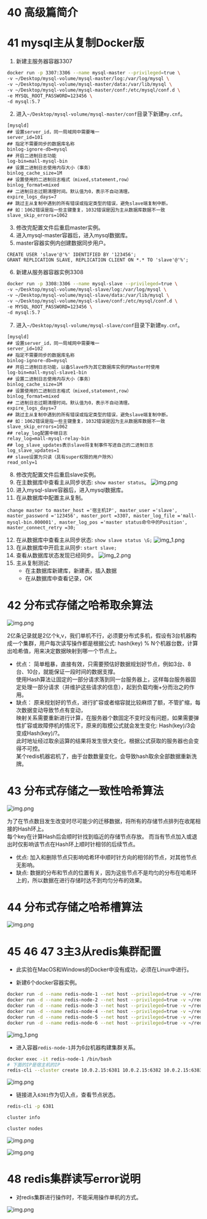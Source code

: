 # 40 高级篇简介

# 41 mysql主从复制Docker版

1. 新建主服务器容器3307

```Bash
docker run -p 3307:3306 --name mysql-master --privileged=true \
-v ~/Desktop/mysql-volume/mysql-master/log:/var/log/mysql \
-v ~/Desktop/mysql-volume/mysql-master/data:/var/lib/mysql \
-v ~/Desktop/mysql-volume/mysql-master/conf:/etc/mysql/conf.d \
-e MYSQL_ROOT_PASSWORD=123456 \
-d mysql:5.7
```

2. 进入`~/Desktop/mysql-volume/mysql-master/conf`目录下新建`my.cnf`。

```properties
[mysqld]
## 设置server_id，同一局域网中需要唯一
server_id=101
## 指定不需要同步的数据库名称
binlog-ignore-db=mysql
## 开启二进制日志功能
log-bin=mall-mysql-bin
## 设置二进制日志使用内存大小（事务）
binlog_cache_size=1M
## 设置使用的二进制日志格式（mixed,statement,row）
binlog_format=mixed
## 二进制日志过期清理时间。默认值为0，表示不自动清理。
expire_logs_days=7
## 跳过主从复制中遇到的所有错误或指定类型的错误，避免slave端复制中断。
## 如：1062错误是指一些主键重复，1032错误是因为主从数据库数据不一致
slave_skip_errors=1062
```

3. 修改完配置文件后重启master实例。
4. 进入mysql-master容器后，进入mysql数据库。
5. master容器实例内创建数据同步用户。

```mysql
CREATE USER 'slave'@'%' IDENTIFIED BY '123456';
GRANT REPLICATION SLAVE, REPLICATION CLIENT ON *.* TO 'slave'@'%';
```

6. 新建从服务器容器实例3308

```Bash
docker run -p 3308:3306 --name mysql-slave --privileged=true \
-v ~/Desktop/mysql-volume/mysql-slave/log:/var/log/mysql \
-v ~/Desktop/mysql-volume/mysql-slave/data:/var/lib/mysql \
-v ~/Desktop/mysql-volume/mysql-slave/conf:/etc/mysql/conf.d \
-e MYSQL_ROOT_PASSWORD=123456 \
-d mysql:5.7
```

7. 进入`~/Desktop/mysql-volume/mysql-slave/conf`目录下新建`my.cnf`。

```properties
[mysqld]
## 设置server_id，同一局域网中需要唯一
server_id=102
## 指定不需要同步的数据库名称
binlog-ignore-db=mysql
## 开启二进制日志功能，以备Slave作为其它数据库实例的Master时使用
log-bin=mall-mysql-slave1-bin
## 设置二进制日志使用内存大小（事务）
binlog_cache_size=1M
## 设置使用的二进制日志格式（mixed,statement,row）
binlog_format=mixed
## 二进制日志过期清理时间。默认值为0，表示不自动清理。
expire_logs_days=7
## 跳过主从复制中遇到的所有错误或指定类型的错误，避免slave端复制中断。
## 如：1062错误是指一些主键重复，1032错误是因为主从数据库数据不一致
slave_skip_errors=1062
## relay_log配置中继日志
relay_log=mall-mysql-relay-bin
## log_slave_updates表示slave将复制事件写进自己的二进制日志
log_slave_updates=1
## slave设置为只读（具有super权限的用户除外）
read_only=1
```

8. 修改完配置文件后重启slave实例。
9. 在主数据库中查看主从同步状态: `show master status`。
   ![img.png](images/41_a_show_master_status.png)
10. 进入mysql-slave容器后，进入mysql数据库。
11. 在从数据库中配置主从复制。

```mysql
change master to master_host ='宿主机IP', master_user ='slave', master_password ='123456', master_port =3307, master_log_file ='mall-mysql-bin.000001', master_log_pos ='master status命令中的Position', master_connect_retry =30;
```

12. 在从数据库中查看主从同步状态: `show slave status \G;`
    ![img_1.png](images/41_b_show_slave_status_before.png)
13. 在从数据库中开启主从同步: `start slave;`
14. 查看从数据库状态发现已经同步。
    ![img_2.png](images/41_c_show_slave_status_after.png)
15. 主从复制测试:
    - 在主数据库新建库，新建表，插入数据
    - 在从数据库中查看记录，OK

# 42 分布式存储之哈希取余算法

![img.png](images/42_hash_modulo.png)

2亿条记录就是2亿个k,v，我们单机不行，必须要分布式多机，假设有3台机器构成一个集群，用户每次读写操作都是根据公式:
hash(key) % N个机器台数，计算出哈希值，用来决定数据映射到哪一个节点上。

- 优点：
  简单粗暴，直接有效，只需要预估好数据规划好节点，例如3台、8台、10台，就能保证一段时间的数据支撑。  
  使用Hash算法让固定的一部分请求落到同一台服务器上，这样每台服务器固定处理一部分请求（并维护这些请求的信息），起到负载均衡+分而治之的作用。
- 缺点：
  原来规划好的节点，进行扩容或者缩容就比较麻烦了额，不管扩缩，每次数据变动导致节点有变动，  
  映射关系需要重新进行计算，在服务器个数固定不变时没有问题，如果需要弹性扩容或故障停机的情况下，原来的取模公式就会发生变化:
  Hash(key)/3会变成Hash(key)/?。  
  此时地址经过取余运算的结果将发生很大变化，根据公式获取的服务器也会变得不可控。  
  某个redis机器宕机了，由于台数数量变化，会导致hash取余全部数据重新洗牌。

# 43 分布式存储之一致性哈希算法

![img.png](images/43_consistent_hashing_algorithm.png)

为了在节点数目发生改变时尽可能少的迁移数据，将所有的存储节点排列在收尾相接的Hash环上。  
每个key在计算Hash后会顺时针找到临近的存储节点存放。 而当有节点加入或退出时仅影响该节点在Hash环上顺时针相邻的后续节点。

- 优点:
  加入和删除节点只影响哈希环中顺时针方向的相邻的节点，对其他节点无影响。
- 缺点:
  数据的分布和节点的位置有关，因为这些节点不是均匀的分布在哈希环上的，所以数据在进行存储时达不到均匀分布的效果。

# 44 分布式存储之哈希槽算法

![img.png](images/44_hash_slot_algorithm.png)

# 45 46 47 3主3从redis集群配置

* 此实验在MacOS和Windows的Docker中没有成功，必须在Linux中进行。

- 新建6个docker容器实例。

```bash
docker run -d --name redis-node-1 --net host --privileged=true -v ~/redis-volume/redis-node-1:/data redis:6.0.8 --cluster-enabled yes --appendonly yes --port 6381
docker run -d --name redis-node-2 --net host --privileged=true -v ~/redis-volume/redis-node-2:/data redis:6.0.8 --cluster-enabled yes --appendonly yes --port 6382
docker run -d --name redis-node-3 --net host --privileged=true -v ~/redis-volume/redis-node-3:/data redis:6.0.8 --cluster-enabled yes --appendonly yes --port 6383
docker run -d --name redis-node-4 --net host --privileged=true -v ~/redis-volume/redis-node-4:/data redis:6.0.8 --cluster-enabled yes --appendonly yes --port 6384
docker run -d --name redis-node-5 --net host --privileged=true -v ~/redis-volume/redis-node-5:/data redis:6.0.8 --cluster-enabled yes --appendonly yes --port 6385
docker run -d --name redis-node-6 --net host --privileged=true -v ~/redis-volume/redis-node-6:/data redis:6.0.8 --cluster-enabled yes --appendonly yes --port 6386
```

![img_1.png](images/45_redis_cluster_command.png)

- 进入容器`redis-node-1`并为6台机器构建集群关系。

```bash
docker exec -it redis-node-1 /bin/bash
# 下面的IP是宿主机的IP
redis-cli --cluster create 10.0.2.15:6381 10.0.2.15:6382 10.0.2.15:6383 10.0.2.15:6384 10.0.2.15:6385 10.0.2.15:6386 --cluster-replicas 1
```

![img.png](images/46_a_redis_cli_cluster.png)

- 链接进入`6381`作为切入点，查看节点状态。

```bash
redis-cli -p 6381

cluster info

cluster nodes
```

![img.png](images/46_b_cluster_info_nodes.png)

![img.png](images/46_c_redis_cluster_3m_3s.png)

# 48 redis集群读写error说明

- 对redis集群进行操作时，不能采用操作单机的方式。

![img.png](images/48_redis_cluster_write_error.png)

